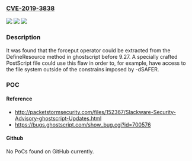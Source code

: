### [CVE-2019-3838](https://cve.mitre.org/cgi-bin/cvename.cgi?name=CVE-2019-3838)
![](https://img.shields.io/static/v1?label=Product&message=ghostscript&color=blue)
![](https://img.shields.io/static/v1?label=Version&message=n%2Fa&color=blue)
![](https://img.shields.io/static/v1?label=Vulnerability&message=CWE-648&color=brighgreen)

### Description

It was found that the forceput operator could be extracted from the DefineResource method in ghostscript before 9.27. A specially crafted PostScript file could use this flaw in order to, for example, have access to the file system outside of the constrains imposed by -dSAFER.

### POC

#### Reference
- http://packetstormsecurity.com/files/152367/Slackware-Security-Advisory-ghostscript-Updates.html
- https://bugs.ghostscript.com/show_bug.cgi?id=700576

#### Github
No PoCs found on GitHub currently.

